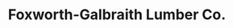 ---
title: "Foxworth-Galbraith Lumber Co."
url: /deming/foxworth-galbraith-lumber-co/
shop: Baustoffe
---